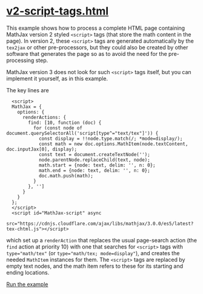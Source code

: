 # [v2-script-tags.html](https://mathjax.github.io/MathJax-demos-web/v2-script-tags.html)

This example shows how to process a complete HTML page containing MathJax version 2 styled `<script>` tags (that store the math content in the page).  In version 2, these `<script>` tags are generated automatically by the `tex2jax` or other pre-processors, but they could also be created by other software that generates the page so as to avoid the need for the pre-processing step.

MathJax version 3 does not look for such `<script>` tags itself, but you can implement it yourself, as in this example.

The key lines are

```
  <script>
  MathJax = {
    options: {
      renderActions: {
        find: [10, function (doc) {
          for (const node of document.querySelectorAll('script[type^="text/tex"]')) {
            const display = !!node.type.match(/; *mode=display/);
            const math = new doc.options.MathItem(node.textContent, doc.inputJax[0], display);
            const text = document.createTextNode('');
            node.parentNode.replaceChild(text, node);
            math.start = {node: text, delim: '', n: 0};
            math.end = {node: text, delim: '', n: 0};
            doc.math.push(math);
          }
        }, '']
      }
    }
  };
  </script>
  <script id="MathJax-script" async
   src="https://cdnjs.cloudflare.com/ajax/libs/mathjax/3.0.0/es5/latest?tex-chtml.js"></script>
```

which set up a `renderAction` that replaces the usual page-search action (the `find` action at priority 10) with one that searches for `<script>` tags with `type="math/tex"` (or `type="math/tex; mode=display"`), and creates the needed `MathItem` instances for them.  The `<script>` tags are replaced by empty text nodes, and the math item refers to these for its starting and ending locations.

[Run the example](https://mathjax.github.io/MathJax-demos-web/v2-script-tags.html)
